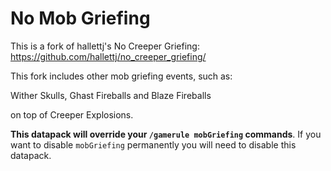 # No Mob Griefing

This is a fork of hallettj's No Creeper Griefing: https://github.com/hallettj/no_creeper_griefing/

This fork includes other mob griefing events, such as:

Wither Skulls, Ghast Fireballs and Blaze Fireballs

on top of Creeper Explosions.

**This datapack will override your `/gamerule mobGriefing` commands**. If you
want to disable `mobGriefing` permanently you will need to disable this
datapack.
